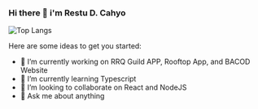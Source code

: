 ### Hi there 👋 i'm Restu D. Cahyo

![Top Langs](https://github-readme-stats.vercel.app/api/top-langs/?username=resitdc&theme=tokyonight)

Here are some ideas to get you started:

- 🔭 I’m currently working on RRQ Guild APP, Rooftop App, and BACOD Website
- 🌱 I’m currently learning Typescript
- 👯 I’m looking to collaborate on React and NodeJS
- 💬 Ask me about anything
